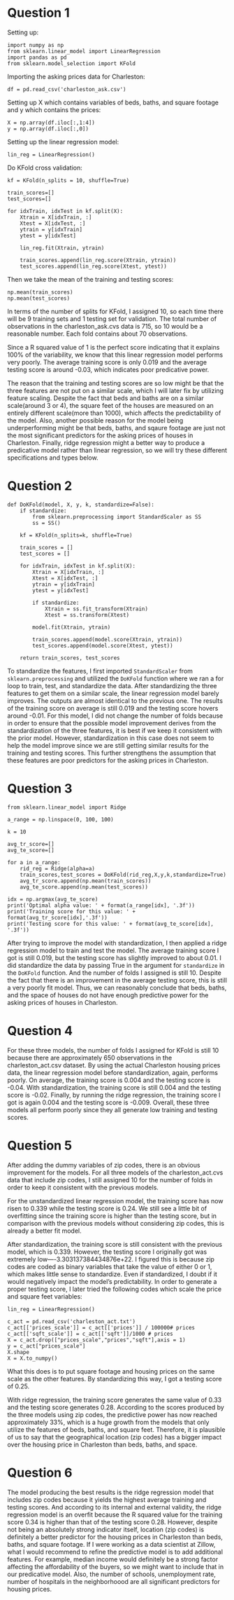 # Question 1 

Setting up:

```
import numpy as np
from sklearn.linear_model import LinearRegression
import pandas as pd 
from sklearn.model_selection import KFold
```

Importing the asking prices data for Charleston:

```
df = pd.read_csv('charleston_ask.csv')
```

Setting up X which contains variables of beds, baths, and square footage and y which contains the prices:

```
X = np.array(df.iloc[:,1:4])
y = np.array(df.iloc[:,0])
```

Setting up the linear regression model:

```
lin_reg = LinearRegression()
```
Do KFold cross validation:

```
kf = KFold(n_splits = 10, shuffle=True)

train_scores=[]
test_scores=[]

for idxTrain, idxTest in kf.split(X):
    Xtrain = X[idxTrain, :]
    Xtest = X[idxTest, :]
    ytrain = y[idxTrain]
    ytest = y[idxTest]

    lin_reg.fit(Xtrain, ytrain)

    train_scores.append(lin_reg.score(Xtrain, ytrain))
    test_scores.append(lin_reg.score(Xtest, ytest))
 ```
 Then we take the mean of the training and testing scores:
 
 ```
 np.mean(train_scores)
 np.mean(test_scores)
 ```

In terms of the number of splits for KFold, I assigned 10, so each time there will be 9 training sets and 1 testing set for validation. The total number of observations in the charleston_ask.cvs data is 715, so 10 would be a reasonable number. Each fold contains about 70 observations. 

Since a R squared value of 1 is the perfect score indicating that it explains 100% of the variability, we know that this linear regression model performs very poorly. The average training score is only 0.019 and the average testing score is around -0.03, which indicates poor predicative power. 

The reason that the training and testing scores are so low might be that the three features are not put on a similar scale, which I will later fix by utilizing feature scaling. Despite the fact that beds and baths are on a similar scale(around 3 or 4), the square feet of the houses are measured on an entirely different scale(more than 1000), which affects the predictability of the model. Also, another possible reason for the model being underperforming might be that beds, baths, and sqaure footage are just not the most significant predictors for the asking prices of houses in Charleston. Finally, ridge regression might a better way to produce a predicative model rather than linear regression, so we will try these different specifications and types below. 


# Question 2 

```
def DoKFold(model, X, y, k, standardize=False):
    if standardize:
        from sklearn.preprocessing import StandardScaler as SS
        ss = SS()

    kf = KFold(n_splits=k, shuffle=True)

    train_scores = []
    test_scores = []

    for idxTrain, idxTest in kf.split(X):
        Xtrain = X[idxTrain, :]
        Xtest = X[idxTest, :]
        ytrain = y[idxTrain]
        ytest = y[idxTest]

        if standardize:
            Xtrain = ss.fit_transform(Xtrain)
            Xtest = ss.transform(Xtest)

        model.fit(Xtrain, ytrain)

        train_scores.append(model.score(Xtrain, ytrain))
        test_scores.append(model.score(Xtest, ytest))

    return train_scores, test_scores
 ```

To standardize the features, I first imported `StandardScaler` from `sklearn.preprocessing` and utilized the `DoKFold` function where we ran a for loop to train, test, and standardize the data. After standardizing the three features to get them on a similar scale, the linear regression model barely improves. The outputs are almost identical to the previous one. The results of the training score on average is still 0.019 and the testing score hovers around -0.01. For this model, I did not change the number of folds because in order to ensure that the possible model improvement derives from the standardization of the three features, it is best if we keep it consistent with the prior model. However, standardization in this case does not seem to help the model improve since we are still getting similar results for the training and testing scores. This further strengthens the assumption that these features are poor predictors for the asking prices in Charleston. 

# Question 3 

```
from sklearn.linear_model import Ridge

a_range = np.linspace(0, 100, 100)

k = 10

avg_tr_score=[]
avg_te_score=[]

for a in a_range:
    rid_reg = Ridge(alpha=a)
    train_scores,test_scores = DoKFold(rid_reg,X,y,k,standardize=True)
    avg_tr_score.append(np.mean(train_scores))
    avg_te_score.append(np.mean(test_scores))
    
idx = np.argmax(avg_te_score)
print('Optimal alpha value: ' + format(a_range[idx], '.3f'))
print('Training score for this value: ' + format(avg_tr_score[idx],'.3f'))
print('Testing score for this value: ' + format(avg_te_score[idx], '.3f'))
```

After trying to improve the model with standardization, I then applied a ridge regression model to train and test the model. The average training score I got is still 0.019, but the testing score has slightly improved to about 0.01. I did standardize the data by passing True in the argument for `standardize` in the `DoKFold` function. And the number of folds I assigned is still 10. Despite the fact that there is an improvement in the average testing score, this is still a very poorly fit model. Thus, we can reasonably conclude that beds, baths, and the space of houses do not have enough predictive power for the asking prices of houses in Charleston. 

# Question 4 

For these three models, the number of folds I assigned for KFold is still 10 because there are approximately 650 observations in the charleston_act.csv dataset. 
By using the actual Charleston housing prices data, the linear regression model before standardization, again, performs poorly. On average, the training score is 0.004 and the testing score is -0.04. With standardization, the training score is still 0.004 and the testing score is -0.02. Finally, by running the ridge regression, the training score I got is again 0.004 and the testing score is -0.009. Overall, these three models all perform poorly since they all generate low training and testing scores. 


# Question 5 

After adding the dummy variables of zip codes, there is an obvious improvement for the models. For all three models of the charleston_act.cvs data that include zip codes, I still assigned 10 for the number of folds in order to keep it consistent with the previous models. 

For the unstandardized linear regression model, the training score has now risen to 0.339 while the testing score is 0.24. We still see a little bit of overfitting since the training score is higher than the testing score, but in comparison with the previous models without considering zip codes, this is already a better fit model. 

After standardization, the training score is still consistent with the previous model, which is 0.339. However, the testing score I originally got was extremely low—-3.303137384434876e+22. I figured this is because zip codes are coded as binary variables that take the value of either 0 or 1, which makes little sense to standardize. Even if standardized, I doubt if it would negatively impact the model’s predictability. In order to generate a proper testing score, I later tried the following codes which scale the price and square feet variables: 

```
lin_reg = LinearRegression()

c_act = pd.read_csv('charleston_act.txt')
c_act[['prices_scale']] = c_act[['prices']] / 100000# prices
c_act[['sqft_scale']] = c_act[['sqft']]/1000 # prices
X = c_act.drop(["prices_scale","prices","sqft"],axis = 1)
y = c_act["prices_scale"]
X.shape
X = X.to_numpy()
```

What this does is to put square footage and housing prices on the same scale as the other features. By standardizing this way, I got a testing score of 0.25. 

With ridge regression, the training score generates the same value of 0.33 and the testing score generates 0.28. According to the scores produced by the three models using zip codes, the predictive power has now reached approximately 33%, which is a huge growth from the models that only utilize the features of beds, baths, and square feet. Therefore, it is plausible of us to say that the geographical location (zip codes) has a bigger impact over the housing price in Charleston than beds, baths, and space. 

# Question 6 

The model producing the best results is the ridge regression model that includes zip codes because it yields the highest average training and testing scores. And according to its internal and external validity, the ridge regression model is an overfit because the R squared value for the training score 0.34 is higher than that of the testing score 0.28. However, despite not being an absolutely strong indicator itself, location (zip codes) is definitely a better predictor for the housing prices in Charleston than beds, baths, and square footage. If I were working as a data scientist at Zillow, what I would recommend to refine the predictive model is to add additional features. For example, median income would definitely be a strong factor affecting the affordability of the buyers, so we might want to include that in our predicative model. Also, the number of schools, unemployment rate, number of hospitals in the neighborhoood are all significant predictors for housing prices. 






